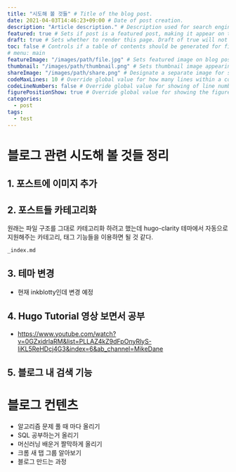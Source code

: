 ```yaml
---
title: "시도해 볼 것들" # Title of the blog post.
date: 2021-04-03T14:46:23+09:00 # Date of post creation.
description: "Article description." # Description used for search engine.
featured: true # Sets if post is a featured post, making it appear on the sidebar. A featured post won't be listed on the sidebar if it's the current page
draft: true # Sets whether to render this page. Draft of true will not be rendered.
toc: false # Controls if a table of contents should be generated for first-level links automatically.
# menu: main
featureImage: "/images/path/file.jpg" # Sets featured image on blog post.
thumbnail: "/images/path/thumbnail.png" # Sets thumbnail image appearing inside card on homepage.
shareImage: "/images/path/share.png" # Designate a separate image for social media sharing.
codeMaxLines: 10 # Override global value for how many lines within a code block before auto-collapsing.
codeLineNumbers: false # Override global value for showing of line numbers within code block.
figurePositionShow: true # Override global value for showing the figure label.
categories:
  - post
tags:
  - test
---
```


# 블로그 관련 시도해 볼 것들 정리

## 1. 포스트에 이미지 추가

## 2. 포스트들 카테고리화

원래는 파일 구조를 그대로 카테고리화 하려고 했는데 hugo-clarity 테마에서 자동으로 지원해주는 카테고리, 태그 기능들을 이용하면 될 것 같다. 

`_index.md` 

## 3. 테마 변경

- 현재 inkblotty인데 변경 예정

## 4. Hugo Tutorial 영상 보면서 공부

- https://www.youtube.com/watch?v=0GZxidrlaRM&list=PLLAZ4kZ9dFpOnyRlyS-liKL5ReHDcj4G3&index=6&ab_channel=MikeDane

## 5. 블로그 내 검색 기능

# 블로그 컨텐츠

- 알고리즘 문제 풀 때 마다 올리기
- SQL 공부하는거 올리기
- 머신러닝 배운거 짤막하게 올리기
- 크롬 새 탭 그룹 알아보기
- 블로그 만드는 과정